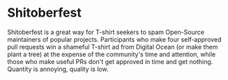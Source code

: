 # Shitoberfest

Shitoberfest is a great way for T-shirt seekers to spam Open-Source maintainers of popular projects. Participants who make four self-approved pull requests win a shameful T-shirt ad from Digital Ocean (or make them plant a tree) at the expense of the community's time and attention, while those who make useful PRs don't get approved in time and get nothing. Quantity is annoying, quality is low.
